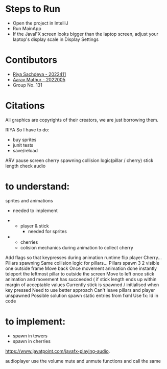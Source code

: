 # Steps to Run
- Open the project in IntelliJ
- Run MainApp
- If the JavaFX screen looks bigger than the laptop screen, adjust your laptop's display scale in Display Settings

# Contibutors
- [Riya Sachdeva - 2022411](https://github.com/riyasach189)
- [Aarav Mathur - 2022005](https://github.com/13100D)
- Group No. 131

# Citations
All graphics are copyrights of their creators, we are just borrowing them.



RIYA
So I have to do:
- buy sprites
- junit tests
- save/reload

ARV
pause screen 
cherry spawning
collision logic(pillar / cherry)
stick length check
audio



# to understand:

sprites and animations
- needed to implement


- - player & stick
    - needed for sprites
- - cherries
  - colision mechanics during animation to collect cherry



Add flags so that keypresses during animation runtime flip player
Cherry...
Pillars spawning
Same collision logic for pillars...
Pillars spawn 3
2 visible one outside frame
Move back
Once movement animation done instantly teleport the leftmost pillar to outside the screen
Move to left once stick animation and movement has succeeded ( if stick length ends up within margin of acceptable values
Currently stick is spawned / initialised when key pressed
Need to use better approach
Can't leave pillars and player unspawned
Possible solution spawn static entries from fxml
Use fx: Id in code

# to implement:
- spawn in towers
- spawn in cherries


https://www.javatpoint.com/javafx-playing-audio.

audioplayer use the volume mute and unmute functions and call the same
